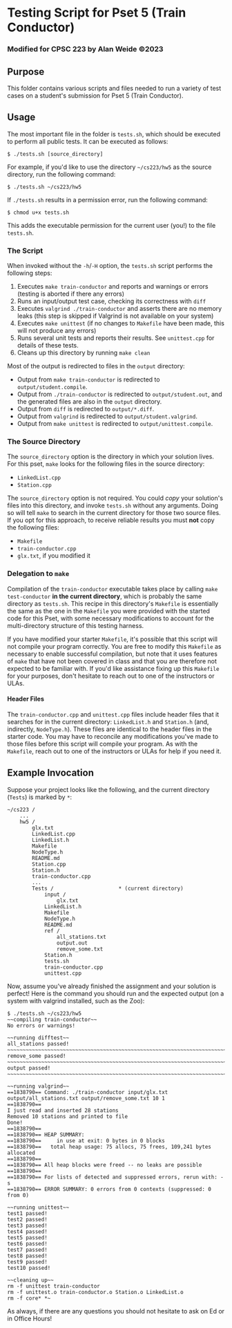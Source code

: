 # Testing Script for Pset 5 (Train Conductor)
### Modified for CPSC 223 by Alan Weide &copy;2023

## Purpose

This folder contains various scripts and files needed to run a variety of test cases on a student's submission for Pset 5 (Train Conductor).

## Usage

The most important file in the folder is `tests.sh`, which should be executed to perform all public tests.
It can be executed as follows:

```
$ ./tests.sh [source_directory]
```

For example, if you'd like to use the directory `~/cs223/hw5` as the source directory, run the following command:

```
$ ./tests.sh ~/cs223/hw5
```

If `./tests.sh` results in a permission error, run the following command:

```
$ chmod u+x tests.sh
```

This adds the executable permission for the current user (you!) to the file `tests.sh`.

### The Script

When invoked without the `-h`/`-H` option, the `tests.sh` script performs the following steps:
1. Executes `make train-conductor` and reports and warnings or errors (testing is aborted if there any errors)
2. Runs an input/output test case, checking its correctness with `diff`
3. Executes `valgrind ./train-conductor` and asserts there are no memory leaks (this step is skipped if Valgrind is not available on your system)
4. Executes `make unittest` (if no changes to `Makefile` have been made, this will not produce any errors)
5. Runs several unit tests and reports their results. See `unittest.cpp` for details of these tests.
6. Cleans up this directory by running `make clean`

Most of the output is redirected to files in the `output` directory:
* Output from `make train-conductor` is redirected to `output/student.compile`.
* Output from `./train-conductor` is redirected to `output/student.out`, and the generated files are also in the `output` directory.
* Output from `diff` is redirected to `output/*.diff`.
* Output from `valgrind` is redirected to `output/student.valgrind`.
* Output from `make unittest` is redirected to `output/unittest.compile`.

### The Source Directory

The `source_directory` option is the directory in which your solution lives.
For this pset, `make` looks for the following files in the source directory:
* `LinkedList.cpp`
* `Station.cpp`

The `source_directory` option is not required.
You could *copy* your solution's files into this directory, and invoke `tests.sh` without any arguments.
Doing so will tell `make` to search in the current directory for those two source files.
If you opt for this approach, to receive reliable results you must **not** copy the following files:
* `Makefile`
* `train-conductor.cpp`
* `glx.txt`, if you modified it

### Delegation to `make`

Compilation of the `train-conductor` executable takes place by calling `make test-conductor` **in the current directory**, which is probably the same directory as `tests.sh`.
This recipe in this directory's `Makefile` is essentially the same as the one in the `Makefile` you were provided with the started code for this Pset, with some necessary modifications to account for the multi-directory structure of this testing harness.

If you have modified your starter `Makefile`, it's possible that this script will not compile your program correctly.
You are free to modify this `Makefile` as necessary to enable successful compilation, but note that it uses features of `make` that have not been covered in class and that you are therefore not expected to be familiar with.
If you'd like assistance fixing up this `Makefile` for your purposes, don't hesitate to reach out to one of the instructors or ULAs.

#### Header Files

The `train-conductor.cpp` and `unittest.cpp` files include header files that it searches for in the current directory: `LinkedList.h` and `Station.h` (and, indirectly, `NodeType.h`).
These files are identical to the header files in the starter code.
You may have to reconcile any modifications you've made to those files before this script will compile your program.
As with the `Makefile`, reach out to one of the instructors or ULAs for help if you need it.

## Example Invocation
Suppose your project looks like the following, and the current directory (`Tests`) is marked by `*`:

```
~/cs223 /
    ...
    hw5 /
        glx.txt
        LinkedList.cpp
        LinkedList.h
        Makefile
        NodeType.h
        README.md
        Station.cpp
        Station.h
        train-conductor.cpp
        ...
        Tests /                     * (current directory)
            input /
                glx.txt
            LinkedList.h
            Makefile
            NodeType.h
            README.md
            ref /
                all_stations.txt
                output.out
                remove_some.txt
            Station.h
            tests.sh
            train-conductor.cpp
            unittest.cpp
```

Now, assume you've already finished the assignment and your solution is perfect!
Here is the command you should run and the expected output (on a system with valgrind installed, such as the Zoo):

```
$ ./tests.sh ~/cs223/hw5
~~compiling train-conductor~~
No errors or warnings!

~~running difftest~~
all_stations passed!
~~~~~~~~~~~~~~~~~~~~~~~~~~~~~~~~~~~~~~~~~~~~~~~~~~~~~~~~~~~~~~~~~~~~~~~~
remove_some passed!
~~~~~~~~~~~~~~~~~~~~~~~~~~~~~~~~~~~~~~~~~~~~~~~~~~~~~~~~~~~~~~~~~~~~~~~~
output passed!
~~~~~~~~~~~~~~~~~~~~~~~~~~~~~~~~~~~~~~~~~~~~~~~~~~~~~~~~~~~~~~~~~~~~~~~~

~~running valgrind~~
==1838790== Command: ./train-conductor input/glx.txt output/all_stations.txt output/remove_some.txt 10 1
==1838790== 
I just read and inserted 28 stations
Removed 10 stations and printed to file
Done!
==1838790== 
==1838790== HEAP SUMMARY:
==1838790==     in use at exit: 0 bytes in 0 blocks
==1838790==   total heap usage: 75 allocs, 75 frees, 109,241 bytes allocated
==1838790== 
==1838790== All heap blocks were freed -- no leaks are possible
==1838790== 
==1838790== For lists of detected and suppressed errors, rerun with: -s
==1838790== ERROR SUMMARY: 0 errors from 0 contexts (suppressed: 0 from 0)

~~running unittest~~
test1 passed!
test2 passed!
test3 passed!
test4 passed!
test5 passed!
test6 passed!
test7 passed!
test8 passed!
test9 passed!
test10 passed!

~~cleaning up~~
rm -f unittest train-conductor
rm -f unittest.o train-conductor.o Station.o LinkedList.o
rm -f core* *~
```

As always, if there are any questions you should not hesitate to ask on Ed or in Office Hours!
